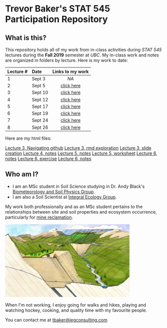 # Trevor Baker's STAT 545 Participation Repository

## What is this?

This repository holds all of my work from in-class activities during _STAT 545_ lectures during the __Fall 2019__ semester at _UBC_. My in-class work and notes are organized in folders by lecture. Here is my work to date:

| Lecture # |   Date   | Links to my work |
|-----------|:---------|:----------------:|
|     1     | Sept 3   | _NA_             |
|     2     | Sept 5   | [click here][1]  |
|     3     | Sept 10  | [click here][2]  |
|     4     | Sept 12  | [click here][3]  |
|     5     | Sept 17  | [click here][4]  |
|     6     | Sept 19  | [click here][5]  |
|     7     | Sept 24  | [click here][6]  |
|     8     | Sept 26  | [click here][7]  |

[1]: <https://github.com/trevor-baker/STAT545-participation/tree/master/Lectures/Lecture_02-Sep05>
[2]: <https://github.com/trevor-baker/STAT545-participation/tree/master/Lectures/Lecture_03-Sep10>
[3]: <https://github.com/trevor-baker/STAT545-participation/tree/master/Lectures/Lecture_04-Sep12>
[4]: <https://github.com/trevor-baker/STAT545-participation/tree/master/Lectures/Lecture_05-Sep17>
[5]: <https://github.com/trevor-baker/STAT545-participation/tree/master/Lectures/Lecture_06-Sep19>
[6]: <https://github.com/trevor-baker/STAT545-participation/tree/master/Lectures/Lecture_07-Sep24>
[7]: <https://github.com/trevor-baker/STAT545-participation/tree/master/Lectures/Lecture_08-Sep26>

Here are my html files:

[Lecture 3, Navigating github](https://trevor-baker.github.io/STAT545-participation/Lectures/Lecture_03-Sep10/navigating_github.html) 
[Lecture 3, rmd exploration](https://trevor-baker.github.io/STAT545-participation/Lectures/Lecture_03-Sep10/rmd_exploration.html)
[Lecture 3, slide creation](https://trevor-baker.github.io/STAT545-participation/Lectures/Lecture_03-Sep10/slide_exploration.html)
[Lecture 4, notes](https://trevor-baker.github.io/STAT545-participation/Lectures/Lecture_04-Sep12/lec4_notes.html)
[Lecture 5, notes](https://trevor-baker.github.io/STAT545-participation/Lectures/Lecture_05-Sep17/Lec5_notes.html)
[Lecture 5, worksheet](https://trevor-baker.github.io/STAT545-participation/Lectures/Lecture_05-Sep17/Lec05_worksheet.html)
[Lecture 6, notes](https://trevor-baker.github.io/STAT545-participation/Lectures/Lecture_06-Sep19/Lec06_notes.html)
[Lecture 6, exercise](https://trevor-baker.github.io/STAT545-participation/Lectures/Lecture_06-Sep19/cm006-exercise.html)
[Lecture 6, notes](https://trevor-baker.github.io/STAT545-participation/Lectures/Lecture_06-Sep19/Lec06notes.html)








## Who am I?

- I am an MSc student in Soil Science studying in Dr. Andy Black's [Biometeorology and Soil Physics Group](https://biomet.landfood.ubc.ca "My research group"). 
- I am also a Soil Scientist at [Integral Ecology Group](https://www.integralecologygroup.com/ "My company"). 

My work both professionally and as an MSc student pertains to the relationships between site and soil properties and ecosystem occurrence, particularly for [mine reclamation](https://www.integralecologygroup.com/projects/predicting-ecosystem-occurrence-for-mine-reclamation "My work").

<img src="https://github.com/trevor-baker/STAT545-participation/blob/master/Assignments/Assignment_01/README_files/Ecohydrology-and-mine-affected-landscapes.jfif" alt="Surface water balances in mine reclamation" width="400">

When I'm not working, I enjoy going for walks and hikes, playing and watching hockey, cooking, and quality time with my favourite people.

You can contact me at <tbaker@iegconsulting.com>







